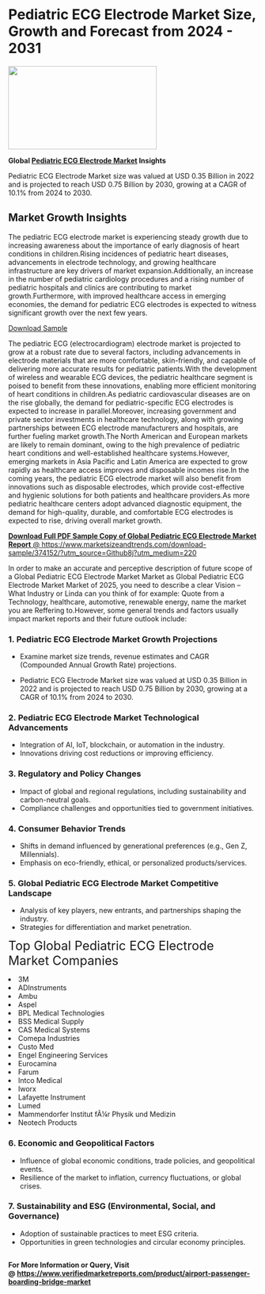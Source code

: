 <H1>Pediatric ECG Electrode Market Size, Growth and Forecast from 2024 - 2031</H1><img class="aligncenter size-medium wp-image-584254" src="https://thirdeyenews.in/wp-content/uploads/2024/09/Global-Market-Research-300x168.jpeg" alt="" width="300" height="168" /><p><strong>Global&nbsp;<a href="https://www.marketsizeandtrends.com/download-sample/374152/?utm_source=Github8j?utm_medium=220">Pediatric ECG Electrode Market</a> Insights</strong></p><p>Pediatric ECG Electrode Market size was valued at USD 0.35 Billion in 2022 and is projected to reach USD 0.75 Billion by 2030, growing at a CAGR of 10.1% from 2024 to 2030.</p><p><h2>Market Growth Insights</h2> <p>The pediatric ECG electrode market is experiencing steady growth due to increasing awareness about the importance of early diagnosis of heart conditions in children.Rising incidences of pediatric heart diseases, advancements in electrode technology, and growing healthcare infrastructure are key drivers of market expansion.Additionally, an increase in the number of pediatric cardiology procedures and a rising number of pediatric hospitals and clinics are contributing to market growth.Furthermore, with improved healthcare access in emerging economies, the demand for pediatric ECG electrodes is expected to witness significant growth over the next few years.</p> <p><a href="download_sample_link">Download Sample</a></p> <p>The pediatric ECG (electrocardiogram) electrode market is projected to grow at a robust rate due to several factors, including advancements in electrode materials that are more comfortable, skin-friendly, and capable of delivering more accurate results for pediatric patients.With the development of wireless and wearable ECG devices, the pediatric healthcare segment is poised to benefit from these innovations, enabling more efficient monitoring of heart conditions in children.As pediatric cardiovascular diseases are on the rise globally, the demand for pediatric-specific ECG electrodes is expected to increase in parallel.Moreover, increasing government and private sector investments in healthcare technology, along with growing partnerships between ECG electrode manufacturers and hospitals, are further fueling market growth.The North American and European markets are likely to remain dominant, owing to the high prevalence of pediatric heart conditions and well-established healthcare systems.However, emerging markets in Asia Pacific and Latin America are expected to grow rapidly as healthcare access improves and disposable incomes rise.In the coming years, the pediatric ECG electrode market will also benefit from innovations such as disposable electrodes, which provide cost-effective and hygienic solutions for both patients and healthcare providers.As more pediatric healthcare centers adopt advanced diagnostic equipment, the demand for high-quality, durable, and comfortable ECG electrodes is expected to rise, driving overall market growth.<p><a href="get_more_link"></p><p><span class=""><strong>Download Full PDF Sample Copy of Global Pediatric ECG Electrode Market Report</strong> @ <a href="https://www.marketsizeandtrends.com/download-sample/374152/?utm_source=Github8j?utm_medium=220" target="_blank">https://www.marketsizeandtrends.com/download-sample/374152/?utm_source=Github8j?utm_medium=220</a></span></p><p>In order to make an accurate and perceptive description of future scope of a Global&nbsp;Pediatric ECG Electrode Market Market as Global&nbsp;Pediatric ECG Electrode Market Market of 2025, you need to describe a clear Vision &ndash; What Industry or Linda can you think of for example: Quote from a Technology, healthcare, automotive, renewable energy, name the market you are Reffering to.However, some general trends and factors usually impact market reports and their future outlook include:</p><h3>1.&nbsp;<strong>Pediatric ECG Electrode Market Growth Projections</strong></h3><ul><li>Examine market size trends, revenue estimates and CAGR (Compounded Annual Growth Rate) projections.</li><li><p>Pediatric ECG Electrode Market size was valued at USD 0.35 Billion in 2022 and is projected to reach USD 0.75 Billion by 2030, growing at a CAGR of 10.1% from 2024 to 2030.</p></li></ul><h3>2.&nbsp;<strong>Pediatric ECG Electrode Market Technological Advancements</strong></h3><ul><li>Integration of AI, IoT, blockchain, or automation in the industry.</li><li>Innovations driving cost reductions or improving efficiency.</li></ul><h3>3.&nbsp;<strong>Regulatory and Policy Changes</strong></h3><ul><li>Impact of global and regional regulations, including sustainability and carbon-neutral goals.</li><li>Compliance challenges and opportunities tied to government initiatives.</li></ul><h3>4.&nbsp;<strong>Consumer Behavior Trends</strong></h3><ul><li>Shifts in demand influenced by generational preferences (e.g., Gen Z, Millennials).</li><li>Emphasis on eco-friendly, ethical, or personalized products/services.</li></ul><h3>5.&nbsp;<strong>Global Pediatric ECG Electrode Market Competitive Landscape</strong></h3><ul><li>Analysis of key players, new entrants, and partnerships shaping the industry.</li><li>Strategies for differentiation and market penetration.</li></ul><p data-pm-slice="1 1 []"><span style="color: inherit; font-family: inherit; font-size: 25px;">Top Global Pediatric ECG Electrode Market Companies</span></p><div class="" data-test-id=""><p><li>3M</li><li> ADInstruments</li><li> Ambu</li><li> Aspel</li><li> BPL Medical Technologies</li><li> BSS Medical Supply</li><li> CAS Medical Systems</li><li> Comepa Industries</li><li> Custo Med</li><li> Engel Engineering Services</li><li> Eurocamina</li><li> Farum</li><li> Intco Medical</li><li> Iworx</li><li> Lafayette Instrument</li><li> Lumed</li><li> Mammendorfer Institut fÃ¼r Physik und Medizin</li><li> Neotech Products</li></p></div><h3>6.&nbsp;<strong>Economic and Geopolitical Factors</strong></h3><ul><li>Influence of global economic conditions, trade policies, and geopolitical events.</li><li>Resilience of the market to inflation, currency fluctuations, or global crises.</li></ul><h3>7.&nbsp;<strong>Sustainability and ESG (Environmental, Social, and Governance)</strong></h3><ul><li>Adoption of sustainable practices to meet ESG criteria.</li><li>Opportunities in green technologies and circular economy principles.</li></ul><h2><strong style="font-size: 14px;">For More Information or Query, Visit @&nbsp;</strong><a style="background-color: #ffffff; font-size: 14px;" href="https://www.marketsizeandtrends.com/report/pediatric-ecg-electrode-market/" target="_blank">https://www.verifiedmarketreports.com/product/airport-passenger-boarding-bridge-market</a></h2>